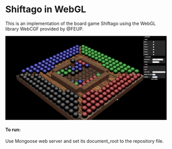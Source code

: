 # Shiftago in WebGL
This is an implementation of the board game Shiftago using the WebGL library WebCGF provided by @FEUP.

![Project Interface](interface_demonstration.png)

#### To run:
Use Mongoose web server and set its document_root to the repository file.
